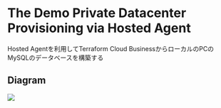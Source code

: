 # The Demo Private Datacenter Provisioning via Hosted Agent

Hosted Agentを利用してTerraform Cloud BusinessからローカルのPCのMySQLのデータベースを構築する

## Diagram

![](https://raw.githubusercontent.com/tkaburagi/tfcb-allinone/main/hosted-agent-local-mysql/diagram.png)